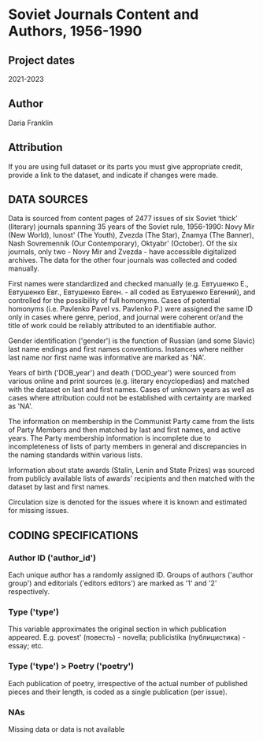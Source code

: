 # Soviet Journals Content and Authors, 1956-1990 

## Project dates
2021-2023
## Author
Daria Franklin 
## Attribution 
If you are using full dataset or its parts you must give appropriate credit, provide a link to the dataset, and indicate if changes were made.

## DATA SOURCES 

Data is sourced from content pages of 2477 issues of six Soviet ‘thick’ (literary) journals spanning 35 years of the Soviet rule, 1956-1990: Novy Mir (New World), Iunost' (The Youth), Zvezda (The Star), Znamya (The Banner), Nash Sovremennik (Our Contemporary), Oktyabr' (October). 
Of the six journals, only two - Novy Mir and Zvezda - have accessible digitalized archives. The data for the other four journals was collected and coded manually. 

First names were standardized and checked manually (e.g. Евтушенко Е., Евтушенко Евг., Евтушенко Евген. - all coded as Евтушенко Евгений), and controlled for the possibility of full homonyms. Cases of potential homonyms (i.e. Pavlenko Pavel vs. Pavlenko P.) were assigned the same ID only in cases where genre, period, and journal were coherent or/and the title of work could be reliably attributed to an identifiable author.   

Gender identification ('gender') is the function of Russian (and some Slavic) last name endings and first names conventions. Instances where neither last name nor first name was informative are marked as 'NA'. 

Years of birth ('DOB_year') and death ('DOD_year') were sourced from various online and print sources (e.g. literary encyclopedias) and matched with the dataset on last and first names. Cases of unknown years as well as cases where attribution could not be established with certainty are marked as 'NA'. 

The information on membership in the Communist Party came from the lists of Party Members and then matched by last and first names, and active years. The Party membership information is incomplete due to incompleteness of lists of party members in general and discrepancies in the naming standards within various lists. 

Information about state awards (Stalin, Lenin and State Prizes) was sourced from publicly available lists of awards' recipients and then matched with the dataset by last and first names. 

Circulation size is denoted for the issues where it is known and estimated for missing issues. 


## CODING SPECIFICATIONS 

### Author ID ('author_id') 
Each unique author has a randomly assigned ID. Groups of authors ('author group') and editorials ('editors editors') are marked as '1' and '2' respectively. 

### Type ('type') 
This variable approximates the original section in which publication appeared. E.g. povest' (повесть) - novella; publicistika (публицистика) - essay; etc. 

### Type ('type') > Poetry ('poetry')
Each publication of poetry, irrespective of the actual number of published pieces and their length, is coded as a single publication (per issue). 

### NAs 
Missing data or data is not available
